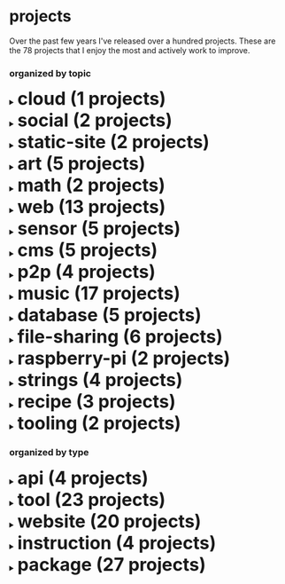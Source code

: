 
# projects

Over the past few years I've released over a hundred projects.
These are the 78 projects that I enjoy the most and actively work to improve.

### organized by topic

<details><summary><strong style='font-size:2rem;'>cloud (1 projects)</strong></summary>

<h3>api</h3><ul>

<li><a href='https://github.com/schollz/faas'>faas</a>: A function-as-a-service that can make any Go function, anywhere, into an API. (go)</li>

</ul>

</details>
<details><summary><strong style='font-size:2rem;'>social (2 projects)</strong></summary>

<h3>website</h3><ul>

<li><a href='https://github.com/schollz/snaptext'>snaptext</a>: A simple webapp to send and receive self-destructing messages in real-time. (go)</li>

<li><a href='https://github.com/schollz/kiki'>kiki</a>: An experimental social network that works offline. (go)</li>

</ul>

</details>
<details><summary><strong style='font-size:2rem;'>static-site (2 projects)</strong></summary>

<h3>package</h3><ul>

<li><a href='https://github.com/schollz/onetwothree'>onetwothree</a>: A responsive and minimalist theme for Hugo. (css)</li>

</ul><h3>tool</h3><ul>

<li><a href='https://github.com/schollz/markdown2tufte'>markdown2tufte</a>: Process markdown into a nice Tufte-like website (css)</li>

</ul>

</details>
<details><summary><strong style='font-size:2rem;'>art (5 projects)</strong></summary>

<h3>website</h3><ul>

<li><a href='https://github.com/schollz/poetry-generator'>poetry-generator</a>: A poetry generating AI. (python)</li>

<li><a href='https://github.com/schollz/quotation-explorer'>quotation-explorer</a>: Explore and search over 120,000 quotations, with the click of a mouse . (go)</li>

<li><a href='https://github.com/schollz/topscience'>topscience</a>: Markov-chain generation of science article names. (go)</li>

<li><a href='https://github.com/schollz/painthex'>painthex</a>: A collection of scripts to turn a set of physical paints into hexadecimal color codes. (go)</li>

<li><a href='https://github.com/schollz/colorfade'>colorfade</a>: Fade screens between colors in sync. (javascript)</li>

</ul>

</details>
<details><summary><strong style='font-size:2rem;'>math (2 projects)</strong></summary>

<h3>package</h3><ul>

<li><a href='https://github.com/schollz/pake'>pake</a>: PAKE library for generating a strong secret between parties over an insecure channel. (go)</li>

</ul><h3>tool</h3><ul>

<li><a href='https://github.com/schollz/sundial'>sundial</a>: C program to get the next time of the sunset and sunrise. (c)</li>

</ul>

</details>
<details><summary><strong style='font-size:2rem;'>web (13 projects)</strong></summary>

<h3>tool</h3><ul>

<li><a href='https://github.com/schollz/github-backup'>github-backup</a>: A python script to automatically backup all your Github repositories (python)</li>

<li><a href='https://github.com/schollz/linkcrawler'>linkcrawler</a>: Cross-platform persistent and distributed web crawler. (go)</li>

<li><a href='https://github.com/schollz/crawdad'>crawdad</a>: Cross-platform persistent and distributed web crawler. (go)</li>

<li><a href='https://github.com/schollz/readable'>readable</a>: Making web pages readable in a browser and in the command line . (go)</li>

<li><a href='https://github.com/schollz/websitechanges'>websitechanges</a>: Change detection with a simple Python script to email you whenever a website changes. (python)</li>

<li><a href='https://github.com/schollz/squirrel'>squirrel</a>: Like curl, or wget, but downloads directly go to a SQLite databse. (go)</li>

<li><a href='https://github.com/schollz/browsersync'>browsersync</a>: A simple live-reloading tool for developing HTML. (go)</li>

<li><a href='https://github.com/schollz/zget'>zget</a>: zget is a mashup of curl and wget with torrenting and better interop with Windows. (go)</li>

</ul><h3>package</h3><ul>

<li><a href='https://github.com/schollz/httpfileserver'>httpfileserver</a>: Wrapper for Golang http.FileServer that is faster (serving from memory) and uses less bandwidth (gzips when possible). (go)</li>

<li><a href='https://github.com/schollz/googleit'>googleit</a>: Get results from search engines. (go)</li>

<li><a href='https://github.com/schollz/basicwebsocket'>basicwebsocket</a>: Copy-and-paste friendly practical implementation of websockets for Go. (go)</li>

<li><a href='https://github.com/schollz/getlinks'>getlinks</a>: A simple Go library to get all the links from an HTML page. (go)</li>

<li><a href='https://github.com/schollz/httppool'>httppool</a>: A simple way to spawn a pool of web clients. (go)</li>

</ul>

</details>
<details><summary><strong style='font-size:2rem;'>sensor (5 projects)</strong></summary>

<h3>website</h3><ul>

<li><a href='https://github.com/schollz/find3'>find3</a>: A framework for high-precision indoor positioniing based on wifi and bluetooth signals. (go)</li>

</ul><h3>package</h3><ul>

<li><a href='https://github.com/schollz/wifiscan'>wifiscan</a>: A platform-independent WiFi scanning library for getting BSSID + RSSI. (go)</li>

</ul><h3>tool</h3><ul>

<li><a href='https://github.com/schollz/howmanypeoplearearound'>howmanypeoplearearound</a>: A python package to count the number of people around you by monitoring wifi signals (python)</li>

<li><a href='https://github.com/schollz/find3-cli-scanner'>find3-cli-scanner</a>: A command-line scanner that supports Bluetooth and WiFi. (go)</li>

<li><a href='https://github.com/schollz/find3-android-scanner'>find3-android-scanner</a>: An android app that scans Bluetooth and WiFi for FIND3. (java)</li>

</ul>

</details>
<details><summary><strong style='font-size:2rem;'>cms (5 projects)</strong></summary>

<h3>website</h3><ul>

<li><a href='https://github.com/schollz/rwtxt'>rwtxt</a>: A minimalist cms that allows easy writing and reading. (go)</li>

<li><a href='https://github.com/schollz/i.rwtxt'>i.rwtxt</a>: A version of rwtxt that stays encrypted on disk. (go)</li>

<li><a href='https://github.com/schollz/cowyo'>cowyo</a>: A cms for single pages that can be encrypted and self-destructed. (go)</li>

<li><a href='https://github.com/schollz/offlinenotepad'>offlinenotepad</a>: An off-line first, secure, private notepad. (go)</li>

<li><a href='https://github.com/schollz/anonfiction'>anonfiction</a>: A CMS for reading and writing stories in a online magazine format. (go)</li>

</ul>

</details>
<details><summary><strong style='font-size:2rem;'>p2p (4 projects)</strong></summary>

<h3>api</h3><ul>

<li><a href='https://github.com/schollz/duct'>duct</a>: A simple server to connect any input to another output. (go)</li>

<li><a href='https://github.com/schollz/ipfs-multigateway'>ipfs-multigateway</a>: An IPFS gateway that uses all the other gateways to make it go as fast as possible. (go)</li>

</ul><h3>tool</h3><ul>

<li><a href='https://github.com/schollz/ipfs-connect'>ipfs-connect</a>: Easily connect two computers in the IPFS. (go)</li>

</ul><h3>package</h3><ul>

<li><a href='https://github.com/schollz/peerdiscovery'>peerdiscovery</a>: A Go library that allows cross-platform local peer discovery using UDP multicast. (go)</li>

</ul>

</details>
<details><summary><strong style='font-size:2rem;'>music (17 projects)</strong></summary>

<h3>tool</h3><ul>

<li><a href='https://github.com/schollz/PIanoAI'>PIanoAI</a>: A real-time piano playing AI. (go)</li>

<li><a href='https://github.com/schollz/playlistfromsong'>playlistfromsong</a>: A program that generates an offline playlist from a single song. (python)</li>

<li><a href='https://github.com/schollz/spotifydownload'>spotifydownload</a>: A dependency-free Spotify playlist downloader. (go)</li>

<li><a href='https://github.com/schollz/miti'>miti</a>: miti is a musical instrument textual interface. Basically, its MIDI, but with human-readable text. (go)</li>

<li><a href='https://github.com/schollz/BandGenerator'>BandGenerator</a>: Band-name generator, one of my first programs ever written. (java)</li>

</ul><h3>package</h3><ul>

<li><a href='https://github.com/schollz/getsong'>getsong</a>: Download any song mp3 with no dependencies except ffmpeg. (go)</li>

<li><a href='https://github.com/schollz/logue'>logue</a>: A collection of Korg logue patches for the NTS-1 (or possibly minilogue XD). (c)</li>

<li><a href='https://github.com/schollz/blndr'>blndr</a>: A quantized delay for monomes norns. (lua)</li>

<li><a href='https://github.com/schollz/clcks'>clcks</a>: A quantized repeater for monomes norns. (lua)</li>

<li><a href='https://github.com/schollz/oooooo'>oooooo</a>: Set of digital tape loops monomes norns. (lua)</li>

<li><a href='https://github.com/schollz/barcode'>barcode</a>: A six-voice varispeed looper for monomes norns. (lua)</li>

</ul><h3>website</h3><ul>

<li><a href='https://github.com/schollz/teoperator'>teoperator</a>: Make OP-1 and OP-Z drum and synth patches from any sound. (go)</li>

<li><a href='https://github.com/schollz/midi2midi'>midi2midi</a>: Use Chrome to connect two MIDI devices using <100 lines of Javascript. (javascript)</li>

<li><a href='https://github.com/schollz/carp'>carp</a>: Browser-based Korg NTS-1 chord arpeggiator (carp) sequencer. (javascript)</li>

<li><a href='https://github.com/schollz/chords'>chords</a>: Chord-progression discovery tool. (javascript)</li>

</ul><h3>instruction</h3><ul>

<li><a href='https://github.com/schollz/heartbpm'>heartbpm</a>: Instructions for creating a system of controlling electronic instruments with heart rate. (go)</li>

<li><a href='https://github.com/schollz/tape-synth'>tape-synth</a>: Instructions to create a cassette synthesizer. (go)</li>

</ul>

</details>
<details><summary><strong style='font-size:2rem;'>database (5 projects)</strong></summary>

<h3>package</h3><ul>

<li><a href='https://github.com/schollz/jsonstore'>jsonstore</a>: Simple thread-safe in-memory JSON key-store with persistent backend. (go)</li>

<li><a href='https://github.com/schollz/sqlite3dump'>sqlite3dump</a>: A Golang library for dumping SQL text from sqlite. (go)</li>

<li><a href='https://github.com/schollz/fbdb'>fbdb</a>: File based database, a keystore based on sqlite. (go)</li>

<li><a href='https://github.com/schollz/boltstore'>boltstore</a>: A simple keystore written around Bolt. (go)</li>

</ul><h3>api</h3><ul>

<li><a href='https://github.com/schollz/boltdb-server'>boltdb-server</a>: Server and Go package for connecting to BoltDB databases. (go)</li>

</ul>

</details>
<details><summary><strong style='font-size:2rem;'>file-sharing (6 projects)</strong></summary>

<h3>tool</h3><ul>

<li><a href='https://github.com/schollz/croc'>croc</a>: A program for easily and securely transfering files between any two computers. (go)</li>

<li><a href='https://github.com/schollz/cowyodel'>cowyodel</a>: Easily move things between computers with a code phrase and cowyo.com. (go)</li>

<li><a href='https://github.com/schollz/syncdir'>syncdir</a>: A program to automatically discover peers and synchronize a folder. (go)</li>

<li><a href='https://github.com/schollz/qrgen'>qrgen</a>: Generate a QR code in ther terminal from stdin. (go)</li>

</ul><h3>website</h3><ul>

<li><a href='https://github.com/schollz/hostyoself'>hostyoself</a>: A website that allows you to share files directly from your browser. (go)</li>

<li><a href='https://github.com/schollz/share'>share</a>: Simple file sharing from the browser and the command-line. (go)</li>

</ul>

</details>
<details><summary><strong style='font-size:2rem;'>raspberry-pi (2 projects)</strong></summary>

<h3>instruction</h3><ul>

<li><a href='https://github.com/schollz/raspberry-pi-turnkey'>raspberry-pi-turnkey</a>: Instructions for adding a wifi hotspot to a Raspberry Pi to connected to any wifi network. (python)</li>

<li><a href='https://github.com/schollz/chickencam'>chickencam</a>: Instructions to build a Raspberry Pi powered chicken cam. (go)</li>

</ul>

</details>
<details><summary><strong style='font-size:2rem;'>strings (4 projects)</strong></summary>

<h3>package</h3><ul>

<li><a href='https://github.com/schollz/closestmatch'>closestmatch</a>: A Go library that does fuzzy matching on a set of strings. (go)</li>

<li><a href='https://github.com/schollz/pluck'>pluck</a>: A Go library to do regex-like searching on strings. (go)</li>

<li><a href='https://github.com/schollz/utfdecode'>utfdecode</a>: A simple library to decode a string that contains escaped UTF-16/32 characters into unescaped UTF-16. (go)</li>

<li><a href='https://github.com/schollz/documentsimilarity'>documentsimilarity</a>: Compute document similarity using simple methods. (go)</li>

</ul>

</details>
<details><summary><strong style='font-size:2rem;'>recipe (3 projects)</strong></summary>

<h3>package</h3><ul>

<li><a href='https://github.com/schollz/ingredients'>ingredients</a>: Extract recipe ingredients from any recipe website on the internet. (go)</li>

<li><a href='https://github.com/schollz/instructions'>instructions</a>: Easily capture recipe instructions from any website. (go)</li>

</ul><h3>website</h3><ul>

<li><a href='https://github.com/schollz/recursive-recipes'>recursive-recipes</a>: Visualize the recursive nature of recipes. (go)</li>

</ul>

</details>
<details><summary><strong style='font-size:2rem;'>tooling (2 projects)</strong></summary>

<h3>package</h3><ul>

<li><a href='https://github.com/schollz/logger'>logger</a>: Simplistic, opinionated logging for Golang. (go)</li>

<li><a href='https://github.com/schollz/golock'>golock</a>: Very simple file locking with optional timeouts. (go)</li>

</ul>

</details>

### organized by type

<details><summary><strong style='font-size:2rem;'>api (4 projects)</strong></summary>

<ul>

<li><a href='https://github.com/schollz/faas'>faas</a>: A function-as-a-service that can make any Go function, anywhere, into an API. (go)</li>

<li><a href='https://github.com/schollz/duct'>duct</a>: A simple server to connect any input to another output. (go)</li>

<li><a href='https://github.com/schollz/boltdb-server'>boltdb-server</a>: Server and Go package for connecting to BoltDB databases. (go)</li>

<li><a href='https://github.com/schollz/ipfs-multigateway'>ipfs-multigateway</a>: An IPFS gateway that uses all the other gateways to make it go as fast as possible. (go)</li>

</ul>

</details>
<details><summary><strong style='font-size:2rem;'>tool (23 projects)</strong></summary>

<ul>

<li><a href='https://github.com/schollz/github-backup'>github-backup</a>: A python script to automatically backup all your Github repositories (python)</li>

<li><a href='https://github.com/schollz/howmanypeoplearearound'>howmanypeoplearearound</a>: A python package to count the number of people around you by monitoring wifi signals (python)</li>

<li><a href='https://github.com/schollz/croc'>croc</a>: A program for easily and securely transfering files between any two computers. (go)</li>

<li><a href='https://github.com/schollz/PIanoAI'>PIanoAI</a>: A real-time piano playing AI. (go)</li>

<li><a href='https://github.com/schollz/playlistfromsong'>playlistfromsong</a>: A program that generates an offline playlist from a single song. (python)</li>

<li><a href='https://github.com/schollz/spotifydownload'>spotifydownload</a>: A dependency-free Spotify playlist downloader. (go)</li>

<li><a href='https://github.com/schollz/linkcrawler'>linkcrawler</a>: Cross-platform persistent and distributed web crawler. (go)</li>

<li><a href='https://github.com/schollz/find3-cli-scanner'>find3-cli-scanner</a>: A command-line scanner that supports Bluetooth and WiFi. (go)</li>

<li><a href='https://github.com/schollz/find3-android-scanner'>find3-android-scanner</a>: An android app that scans Bluetooth and WiFi for FIND3. (java)</li>

<li><a href='https://github.com/schollz/cowyodel'>cowyodel</a>: Easily move things between computers with a code phrase and cowyo.com. (go)</li>

<li><a href='https://github.com/schollz/crawdad'>crawdad</a>: Cross-platform persistent and distributed web crawler. (go)</li>

<li><a href='https://github.com/schollz/miti'>miti</a>: miti is a musical instrument textual interface. Basically, its MIDI, but with human-readable text. (go)</li>

<li><a href='https://github.com/schollz/readable'>readable</a>: Making web pages readable in a browser and in the command line . (go)</li>

<li><a href='https://github.com/schollz/markdown2tufte'>markdown2tufte</a>: Process markdown into a nice Tufte-like website (css)</li>

<li><a href='https://github.com/schollz/websitechanges'>websitechanges</a>: Change detection with a simple Python script to email you whenever a website changes. (python)</li>

<li><a href='https://github.com/schollz/syncdir'>syncdir</a>: A program to automatically discover peers and synchronize a folder. (go)</li>

<li><a href='https://github.com/schollz/squirrel'>squirrel</a>: Like curl, or wget, but downloads directly go to a SQLite databse. (go)</li>

<li><a href='https://github.com/schollz/browsersync'>browsersync</a>: A simple live-reloading tool for developing HTML. (go)</li>

<li><a href='https://github.com/schollz/zget'>zget</a>: zget is a mashup of curl and wget with torrenting and better interop with Windows. (go)</li>

<li><a href='https://github.com/schollz/ipfs-connect'>ipfs-connect</a>: Easily connect two computers in the IPFS. (go)</li>

<li><a href='https://github.com/schollz/sundial'>sundial</a>: C program to get the next time of the sunset and sunrise. (c)</li>

<li><a href='https://github.com/schollz/qrgen'>qrgen</a>: Generate a QR code in ther terminal from stdin. (go)</li>

<li><a href='https://github.com/schollz/BandGenerator'>BandGenerator</a>: Band-name generator, one of my first programs ever written. (java)</li>

</ul>

</details>
<details><summary><strong style='font-size:2rem;'>website (20 projects)</strong></summary>

<ul>

<li><a href='https://github.com/schollz/find3'>find3</a>: A framework for high-precision indoor positioniing based on wifi and bluetooth signals. (go)</li>

<li><a href='https://github.com/schollz/hostyoself'>hostyoself</a>: A website that allows you to share files directly from your browser. (go)</li>

<li><a href='https://github.com/schollz/rwtxt'>rwtxt</a>: A minimalist cms that allows easy writing and reading. (go)</li>

<li><a href='https://github.com/schollz/i.rwtxt'>i.rwtxt</a>: A version of rwtxt that stays encrypted on disk. (go)</li>

<li><a href='https://github.com/schollz/cowyo'>cowyo</a>: A cms for single pages that can be encrypted and self-destructed. (go)</li>

<li><a href='https://github.com/schollz/poetry-generator'>poetry-generator</a>: A poetry generating AI. (python)</li>

<li><a href='https://github.com/schollz/offlinenotepad'>offlinenotepad</a>: An off-line first, secure, private notepad. (go)</li>

<li><a href='https://github.com/schollz/recursive-recipes'>recursive-recipes</a>: Visualize the recursive nature of recipes. (go)</li>

<li><a href='https://github.com/schollz/share'>share</a>: Simple file sharing from the browser and the command-line. (go)</li>

<li><a href='https://github.com/schollz/teoperator'>teoperator</a>: Make OP-1 and OP-Z drum and synth patches from any sound. (go)</li>

<li><a href='https://github.com/schollz/snaptext'>snaptext</a>: A simple webapp to send and receive self-destructing messages in real-time. (go)</li>

<li><a href='https://github.com/schollz/kiki'>kiki</a>: An experimental social network that works offline. (go)</li>

<li><a href='https://github.com/schollz/quotation-explorer'>quotation-explorer</a>: Explore and search over 120,000 quotations, with the click of a mouse . (go)</li>

<li><a href='https://github.com/schollz/anonfiction'>anonfiction</a>: A CMS for reading and writing stories in a online magazine format. (go)</li>

<li><a href='https://github.com/schollz/midi2midi'>midi2midi</a>: Use Chrome to connect two MIDI devices using <100 lines of Javascript. (javascript)</li>

<li><a href='https://github.com/schollz/carp'>carp</a>: Browser-based Korg NTS-1 chord arpeggiator (carp) sequencer. (javascript)</li>

<li><a href='https://github.com/schollz/topscience'>topscience</a>: Markov-chain generation of science article names. (go)</li>

<li><a href='https://github.com/schollz/painthex'>painthex</a>: A collection of scripts to turn a set of physical paints into hexadecimal color codes. (go)</li>

<li><a href='https://github.com/schollz/chords'>chords</a>: Chord-progression discovery tool. (javascript)</li>

<li><a href='https://github.com/schollz/colorfade'>colorfade</a>: Fade screens between colors in sync. (javascript)</li>

</ul>

</details>
<details><summary><strong style='font-size:2rem;'>instruction (4 projects)</strong></summary>

<ul>

<li><a href='https://github.com/schollz/raspberry-pi-turnkey'>raspberry-pi-turnkey</a>: Instructions for adding a wifi hotspot to a Raspberry Pi to connected to any wifi network. (python)</li>

<li><a href='https://github.com/schollz/chickencam'>chickencam</a>: Instructions to build a Raspberry Pi powered chicken cam. (go)</li>

<li><a href='https://github.com/schollz/heartbpm'>heartbpm</a>: Instructions for creating a system of controlling electronic instruments with heart rate. (go)</li>

<li><a href='https://github.com/schollz/tape-synth'>tape-synth</a>: Instructions to create a cassette synthesizer. (go)</li>

</ul>

</details>
<details><summary><strong style='font-size:2rem;'>package (27 projects)</strong></summary>

<ul>

<li><a href='https://github.com/schollz/peerdiscovery'>peerdiscovery</a>: A Go library that allows cross-platform local peer discovery using UDP multicast. (go)</li>

<li><a href='https://github.com/schollz/closestmatch'>closestmatch</a>: A Go library that does fuzzy matching on a set of strings. (go)</li>

<li><a href='https://github.com/schollz/pluck'>pluck</a>: A Go library to do regex-like searching on strings. (go)</li>

<li><a href='https://github.com/schollz/jsonstore'>jsonstore</a>: Simple thread-safe in-memory JSON key-store with persistent backend. (go)</li>

<li><a href='https://github.com/schollz/getsong'>getsong</a>: Download any song mp3 with no dependencies except ffmpeg. (go)</li>

<li><a href='https://github.com/schollz/pake'>pake</a>: PAKE library for generating a strong secret between parties over an insecure channel. (go)</li>

<li><a href='https://github.com/schollz/onetwothree'>onetwothree</a>: A responsive and minimalist theme for Hugo. (css)</li>

<li><a href='https://github.com/schollz/ingredients'>ingredients</a>: Extract recipe ingredients from any recipe website on the internet. (go)</li>

<li><a href='https://github.com/schollz/httpfileserver'>httpfileserver</a>: Wrapper for Golang http.FileServer that is faster (serving from memory) and uses less bandwidth (gzips when possible). (go)</li>

<li><a href='https://github.com/schollz/wifiscan'>wifiscan</a>: A platform-independent WiFi scanning library for getting BSSID + RSSI. (go)</li>

<li><a href='https://github.com/schollz/sqlite3dump'>sqlite3dump</a>: A Golang library for dumping SQL text from sqlite. (go)</li>

<li><a href='https://github.com/schollz/logger'>logger</a>: Simplistic, opinionated logging for Golang. (go)</li>

<li><a href='https://github.com/schollz/golock'>golock</a>: Very simple file locking with optional timeouts. (go)</li>

<li><a href='https://github.com/schollz/googleit'>googleit</a>: Get results from search engines. (go)</li>

<li><a href='https://github.com/schollz/basicwebsocket'>basicwebsocket</a>: Copy-and-paste friendly practical implementation of websockets for Go. (go)</li>

<li><a href='https://github.com/schollz/fbdb'>fbdb</a>: File based database, a keystore based on sqlite. (go)</li>

<li><a href='https://github.com/schollz/instructions'>instructions</a>: Easily capture recipe instructions from any website. (go)</li>

<li><a href='https://github.com/schollz/logue'>logue</a>: A collection of Korg logue patches for the NTS-1 (or possibly minilogue XD). (c)</li>

<li><a href='https://github.com/schollz/utfdecode'>utfdecode</a>: A simple library to decode a string that contains escaped UTF-16/32 characters into unescaped UTF-16. (go)</li>

<li><a href='https://github.com/schollz/getlinks'>getlinks</a>: A simple Go library to get all the links from an HTML page. (go)</li>

<li><a href='https://github.com/schollz/httppool'>httppool</a>: A simple way to spawn a pool of web clients. (go)</li>

<li><a href='https://github.com/schollz/documentsimilarity'>documentsimilarity</a>: Compute document similarity using simple methods. (go)</li>

<li><a href='https://github.com/schollz/boltstore'>boltstore</a>: A simple keystore written around Bolt. (go)</li>

<li><a href='https://github.com/schollz/blndr'>blndr</a>: A quantized delay for monomes norns. (lua)</li>

<li><a href='https://github.com/schollz/clcks'>clcks</a>: A quantized repeater for monomes norns. (lua)</li>

<li><a href='https://github.com/schollz/oooooo'>oooooo</a>: Set of digital tape loops monomes norns. (lua)</li>

<li><a href='https://github.com/schollz/barcode'>barcode</a>: A six-voice varispeed looper for monomes norns. (lua)</li>

</ul>

</details>
